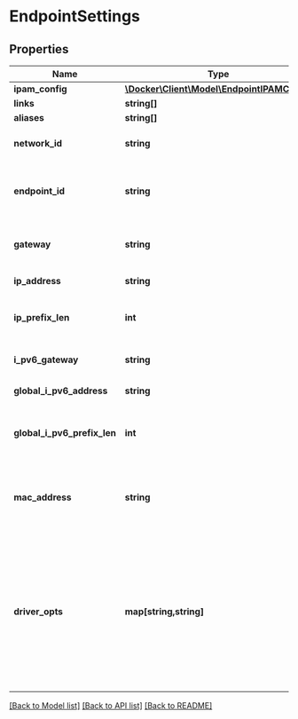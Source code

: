 # EndpointSettings

## Properties
Name | Type | Description | Notes
------------ | ------------- | ------------- | -------------
**ipam_config** | [**\Docker\Client\Model\EndpointIPAMConfig**](EndpointIPAMConfig.md) |  | [optional] 
**links** | **string[]** |  | [optional] 
**aliases** | **string[]** |  | [optional] 
**network_id** | **string** | Unique ID of the network. | [optional] 
**endpoint_id** | **string** | Unique ID for the service endpoint in a Sandbox. | [optional] 
**gateway** | **string** | Gateway address for this network. | [optional] 
**ip_address** | **string** | IPv4 address. | [optional] 
**ip_prefix_len** | **int** | Mask length of the IPv4 address. | [optional] 
**i_pv6_gateway** | **string** | IPv6 gateway address. | [optional] 
**global_i_pv6_address** | **string** | Global IPv6 address. | [optional] 
**global_i_pv6_prefix_len** | **int** | Mask length of the global IPv6 address. | [optional] 
**mac_address** | **string** | MAC address for the endpoint on this network. | [optional] 
**driver_opts** | **map[string,string]** | DriverOpts is a mapping of driver options and values. These options are passed directly to the driver and are driver specific. | [optional] 

[[Back to Model list]](../../README.md#documentation-for-models) [[Back to API list]](../../README.md#documentation-for-api-endpoints) [[Back to README]](../../README.md)

